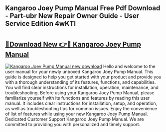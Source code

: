 ## Kangaroo Joey Pump Manual Free Pdf Download - Part-ubr New Repair Owner Guide - User Service Edition 4wKTl

# <h2><a href="http://bc4221.oget.top/?id=Kangaroo+Joey+Pump+Manual">🔗Download New 👉🔴 Kangaroo Joey Pump Manual</a></h2>

[![Kangaroo Joey Pump Manual new download](https://i.imgur.com/5g1atiW.png)](http://bc4221.oget.top/?id=Kangaroo+Joey+Pump+Manual)
Hello and welcome to the user manual for your newly unboxed Kangaroo Joey Pump Manual. This guide is designed to help you get started with your product and provide you with a thorough understanding of its features, functions, and capabilities. You will find clear instructions for installation, operation, maintenance, and troubleshooting. Before using your Kangaroo Joey Pump Manual, please familiarize yourself with its functions and features by reading this user manual. It includes clear instructions for installation, setup, and operation, as well as troubleshooting tips for common issues. Enjoy the convenience of list of features while using your new Kangaroo Joey Pump Manual. Dedicated Customer Support Kangaroo Joey Pump Manual. We are committed to providing you with personalized and timely support.
